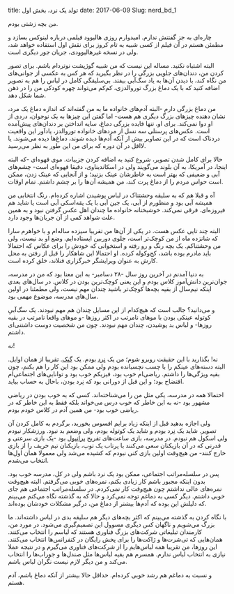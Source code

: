title: تولد یک نرد، بخش اول
date: 2017-06-09
Slug: nerd_bd_1


من بچه زشتی بودم.

چاره‌ای به جز گفتنش ندارم. امیدوارم روزی هالیوود فیلمی درباره لینوکس بسازد و مطمئن هستم در آن فیلم از کسی شبیه به تام کروز برای نقش اول استفاده خواهد شد، ولی در نسخه غیرهالیوودی، جریان جور دیگری است.

البته اشتباه نکنید. مساله این نیست که من شبیه گوژپشت نوتردام باشم. برای تصور کردن من، دندان‌های جلویی بزرگی را در نظر بگیرید که هر کس به عکسی از جوانی‌های من نگاه کند، با دیدن آن‌ها به یاد سگ‌آبی بیفتد. بی‌سلیقگی کامل در لباس را هم به تصویر اضافه کنید که با یک دماغ بزرگ توروالدزی، کم‌کم می‌تواند چهره کودکی من را در ذهن شما شکل دهد.

من دماغ بزرگی دارم -البته آدم‌های خانواده ما به من گفته‌اند که اندازه دماغ یک مرد، نشان دهنده چیزهای بزرگ دیگری هم هست- اما گفتن این چیزها به یک نوجوان، دردی از او دوا نمی‌کند. برای او، تنها فایده بزرگی دماغ، سایه انداختن بر دندان‌های پیش‌آمده است. عکس‌های پرسنلی سه نسل از مردهای خانواده توروالدز، یادآور این واقعیت دردناک است که در این تصاویر بیش از آنکه آدم‌ها دیده شوند، دماغ‌ها دیده می‌شوند. یا لااقل در آن دوره که برای من این طور به نظر می‌رسید.

حالا برای کامل شدن‌ تصویر، شروع کنید به اضافه کردن جزییات. موی قهوه‌ای -که البته اینجا، در آمریکا، به آن بلوند می‌گویند ولی در اسکاندیناوی، دقیقا قهوه‌ای است- چشم‌های آبی و ضعیفی که بهتر است به خاطرشان عینک بزنید؛ و از آنجایی که عینک زدن، ممکن است حواس مردم را از دماغ پرت کند، من همیشه آن‌ها را بر چشم داشتم. تمام اوقات.

آه و قبلا هم که به سلیقه وحشتناک در لباس پوشیدن اشاره کرده‌ام. رنگ انتخابی من همیشه آبی بود و منظورم از آبی، یک جین آبی با یک یقه‌اسکی آبی است یا شاید هم فیروزه‌ای. فرقی نمی‌کند. خوشبختانه خانواده ما چندان اهل عکس گرفتن نبود و به همین علت شواهد کمی از آن جریان‌ها وجود دارد.

البته چند تایی عکس هست. در یکی از آن‌ها من تقریبا سیزده ساله‌ام و با خواهرم سارا که شانزده ماه از من کوچک‌تر است، جلوی دوربین ایستاده‌ایم. وضع او بد نیست، ولی من وحشتناکم. یک بچه رنگ و رو رفته و استخوانی که خودش را برای عکاس که احتمالا باید مادرم بوده باشد، کج‌وکوله کرده. او احتمالا این شاهکار را قبل از رفتن به محل کارش به عنوان ویرایشگر خبرگزاری فنلاند، خلق کرده است.

به دنیا آمدنم در آخرین روز سال -۲۸ دسامبر- به این معنا بود که من در مدرسه، جوان‌ترین دانش‌آموز کلاس بودم و این یعنی کوچک‌ترین بودن در کلاس. در سال‌های بعدی اینکه نیم‌سال از بقیه بچه‌ها کوچک‌تر باشید چندان مهم نیست، ولی مطمئنا در اولین سال‌های مدرسه، موضوع مهمی بود.

و می‌دانید؟ جالب است که هیچ‌کدام از این مسایل چندان هم مهم نبودند. یک سگ‌آبیِ کوتوله عینکی بودن با موهای نامرتب در اکثر روزها -و موهای واقعا نامرتب در بقیه روزها- و لباس بد پوشیدن، چندان مهم نبودند. چون من شخصیت دوست داشتنی‌ای داشتم.

نه!

نه! بگذارید با این حقیقت روبرو شوم؛ من یک  <abbr title="Nerd">نِرد</abbr > بودم. یک <abbr title="Geek ">گیک</abbr >. تقریبا از همان اوایل. البته دسته‌های عینکم را با چسب نچسبانده بودم ولی ممکن بود این کار را هم بکنم، چون بقیه ویژگی‌ها را داشتم. ریاضی‌ام خوب بود، فیزیکم خوب بود و توانایی‌های اجتماعی‌ام افتضاح بود؛ و این قبل از دورانی بود که نِرد بودن، باحال به حساب بیاید.

احتمالا همه در مدرسه، یکی مثل من را می‌شناخته‌اند. کسی که به خوب بودن در ریاضی مشهور بود -نه به این خاطر که خوب درس می‌خواند بلکه فقط به این خاطر که در ریاضی خوب بود- من همین آدم در کلاس خودم بودم.

ولی اجازه بدهید قبل از اینکه زیاد برایم افسوس بخورید، برگردم به کامل کردن آن تصویر. شاید یک نِرد بودم و شاید یک کوتوله بودم، ولی وضعم بد نبود. ورزشکار نبودم ولی اسکول هم نبودم. در مدرسه، بازی ساعت‌های تفریح <abbr title="Brannboll">برانبول</abbr > بود -یک بازی سرعتی و قدرتی که در آن بازیکنان سعی می‌کنند با پرتاب یک توپ، بازیکنان تیم حریف را از بازی خارج کنند- من هیچ‌وقت اولین بازی کنی نبودم که کشیده می‌شد ولی معمولا همان اول‌ها انتخاب می‌شدم.

پس در سلسله‌مراتب اجتماعی، ممکن بود یک نرد باشم ولی در کل، مدرسه خوب بود. بدون اینکه مجبور باشم کار زیادی بکنم، نمره‌های خوبی می‌گرفتم. البته هیچ‌وقت نمره‌های عالی نداشتم چون هیچ‌وقت کار نمی‌کردم. در سلسله‌مراتب اجتماعی هم جای خوبی داشتم. دیگر کسی به دماغم توجه نمی‌کرد و حالا که به گذشته نگاه می‌کنم می‌بینم که دلیلش این بوده که آدم‌ها بیشتر از دماغ من، درگیر مشکلات خودشان بوده‌اند.

با نگاه کردن به گذشته می‌بینم که اکثر بچه‌های دیگر هم سلیقه بدی در لباس داشته‌اند. ما بزرگ می‌شویم و ناگهان کس دیگری مسوول این تصمیم‌گیری می‌شود. در مورد من، کارمندان تبلیغاتی شرکت‌های بزرگ فناوری هستند که لباسم را انتخاب می‌کنند. همان‌هایی که تی‌شرت‌ها و ژاکت‌ها را برای پخش رایگان در کنفرانس‌ها انتخاب می‌کنند. این روزها، من تقریبا همه لباس‌هایم را از شرکت‌های فناوری می‌گیرم و در نتیجه عملا نیازی به انتخاب لباس ندارم. همسرم هم بقیه لباس‌ها مثل صندل‌ها و جوراب‌ها را انتخاب می‌کند و من دیگر لازم نیست نگران لباس باشم.

و نسبت به دماغم هم رشد خوبی کرده‌ام. حداقل حالا بیشتر از آنکه دماغ باشم، آدم هستم.


